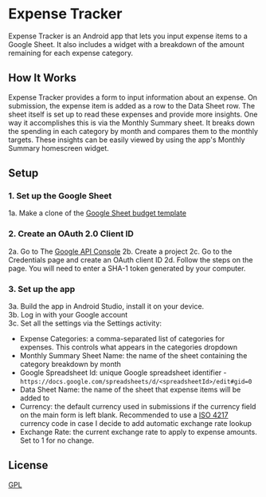 # Expense Tracker

Expense Tracker is an Android app that lets you input expense items to a Google Sheet. It also includes a widget with a breakdown of the amount remaining for each expense category.

## How It Works

Expense Tracker provides a form to input information about an expense. On submission, the expense item is added as a row to the Data Sheet row. The sheet itself is set up to read these expenses and provide more insights. One way it accomplishes this is via the Monthly Summary sheet. It breaks down the spending in each category by month and compares them to the monthly targets. These insights can be easily viewed by using the app's Monthly Summary homescreen widget.

## Setup

### 1. Set up the Google Sheet
1a. Make a clone of the [Google Sheet budget template](https://docs.google.com/spreadsheets/d/1zZVv0_grvB7KWZND4ZegybTzZGcg5WUe3zMZtUN8t0s/edit?usp=sharing)

### 2. Create an OAuth 2.0 Client ID
2a. Go to The [Google API Console](https://console.cloud.google.com/apis)
2b. Create a project
2c. Go to the Credentials page and create an OAuth client ID
2d. Follow the steps on the page. You will need to enter a SHA-1 token generated by your computer.

### 3. Set up the app
3a. Build the app in Android Studio, install it on your device.  
3b. Log in with your Google account  
3c. Set all the settings via the Settings activity:
- Expense Categories: a comma-separated list of categories for expenses. This controls what appears in the categories dropdown
- Monthly Summary Sheet Name: the name of the sheet containing the category breakdown by month
- Google Spreadsheet Id: unique Google spreadsheet identifier - `https://docs.google.com/spreadsheets/d/<spreadsheetId>/edit#gid=0`
- Data Sheet Name: the name of the sheet that expense items will be added to
- Currency: the default currency used in submissions if the currency field on the main form is left blank. Recommended to use a [ISO 4217](https://en.wikipedia.org/wiki/ISO_4217#Active_codes) currency code in case I decide to add automatic exchange rate lookup
- Exchange Rate: the current exchange rate to apply to expense amounts. Set to 1 for no change.

## License
[GPL](https://www.gnu.org/licenses/gpl-3.0.html)
